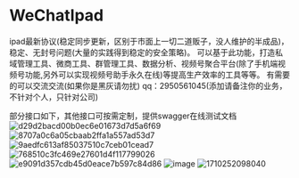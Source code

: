 # WeChatIpad
ipad最新协议(稳定同步更新，区别于市面上一切二道贩子，没人维护的半成品)，稳定、无封号问题(大量的实践得到稳定的安全策略)。
可以基于此功能，打造私域管理工具、微商工具、群管理工具、数据分析、视频号聚合平台(除了手机端视频号功能,另外可以实现视频号助手永久在线)等提高生产效率的工具等等。
有需要的可以交流交流(如果你是黑灰请勿扰) qq：2950561045(添加请备注你的业务，不针对个人，只针对公司)

部分接口如下，其他接口可按需定制，提供swagger在线测试文档
![d29d2bacd00b0ec6e01673d7d5a6f69](https://github.com/danta666/WeChatIpad/assets/29486192/4f77e9ae-23bb-40d2-99af-0c64f153e08b)
![8707a0c6a05cbaab2ffa1a557ad53d7](https://github.com/danta666/WeChatIpad/assets/29486192/9ea226eb-6a63-49f7-a945-fe4f8324ae0b)
![9aedfc613af85037510c7ceb01cead7](https://github.com/danta666/WeChatIpad/assets/29486192/e48ca0f6-2fe1-45f4-917e-3c9ff980dff2)
![768510c3fc469e27601d4f117799026](https://github.com/danta666/WeChatIpad/assets/29486192/f4506edf-8353-4795-9e1e-fcc122a2aeb5)
![e9091d357cdb45d0eace7b597c84d86](https://github.com/danta666/WeChatIpad/assets/29486192/1dd73a1d-149f-4f45-8f36-5fb170022bb3)
![image](https://github.com/danta666/WeChatIpad/assets/29486192/3827b085-f401-48b7-8f32-372695b250a8)
![1710252098040](https://github.com/danta666/WeChatIpad/assets/29486192/8ae13e38-78a9-485e-b4f9-b5d519b4ba00)
















